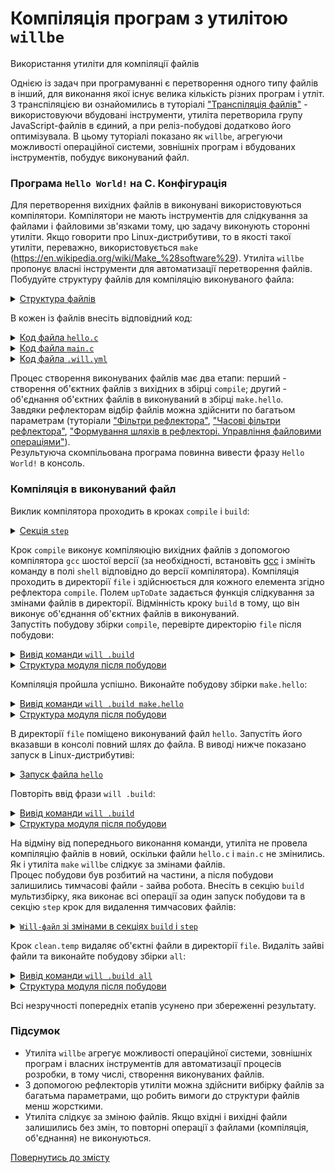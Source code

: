 # Компіляція програм з утилітою `willbe`

Використання утиліти для компіляції файлів

Однією із задач при програмуванні є перетворення одного типу файлів в інший, для виконання якої існує велика кількість різних програм і утліт. З транспіляцією ви ознайомились в туторіалі ["Транспіляція файлів"](TranspileStep.md) - використовуючи вбудовані інструменти, утиліта перетворила групу JavaScript-файлів в єдиний, а при реліз-побудові додатково його оптимізувала. В цьому туторіалі показано як `willbe`, агрегуючи можливості операційної системи, зовнішніх програм і вбудованих інструментів, побудує виконуваний файл.

### Програма `Hello World!` на C. Конфігурація  
Для перетворення вихідних файлів в виконувані використовуються компілятори. Компілятори не мають інструментів для слідкування за файлами і файловими зв'язками тому, цю задачу виконують сторонні утиліти. Якщо говорити про Linux-дистрибутиви, то в якості такої утиліти, переважно, використовується `make` (<https://en.wikipedia.org/wiki/Make_%28software%29>). Утиліта `willbe` пропонує власні інструменти для автоматизації перетворення файлів.  
Побудуйте структуру файлів для компіляцію виконуваного файла:  

<details>
  <summary><u>Структура файлів</u></summary>

```
compileCpp
        ├── file
        │     ├── hello.c
        │     └── main.c
        └── .will.yml

```

</details>

В кожен із файлів внесіть відповідний код:  

<details>
  <summary><u>Код файлa <code>hello.c</code></u></summary>

```c
#include <stdio.h>
void hello()
{
	printf("Hello World!\n");
}

```

</details>
<details>
  <summary><u>Код файлa <code>main.c</code></u></summary>

```c
int main()
{
	hello();
	return 0;
}

```

</details>
<details>
  <summary><u>Код файлa <code>.will.yml</code></u></summary>

```yaml
about :
  name : 'compileCpp'
  description : 'To use willbe as make'
  version : 0.0.1

path :

  in : '.'
  file : 'file'

reflector :
  
  compile :
    filePath :
      '*.c' : 1
      path::file : 1
    src :
      prefixPath : 'file'

  build :
    filePath :
      '*.o' : 1
      '*.c' : 0
      path::file : 1
  
step :

  compile :
    shell : gcc-6 -c {this::src}
    currentPath : path::file
    forEachDst : compile
    upToDate : preserve
  
  build :
    shell : gcc-6 -o hello {this::src}
    currentPath : path::file
    forEachDst : build
    upToDate : preserve    

build :

  compile :
    criterion :
      default : 1
    steps :
      - step::compile

  make.hello :
    steps :
      - step::build

```

</details>

Процес створення виконуваних файлів має два етапи: перший - створення об'єктних файлів з вихідних в збірці `compile`; другий - об'єднання об'єктних файлів в виконуваний в збірці `make.hello`.  
Завдяки рефлекторам відбір файлів можна здійснити по багатьом параметрам (туторіали ["Фільтри рефлектора"](ReflectorFilters.md), ["Часові фільтри рефлектора"](ReflectorTimeFilters.md), ["Формування шляхів в рефлекторі. Управління файловими операціями"](ReflectorFSControl.md)).   
Результуюча скомпільована програма повинна вивести фразу `Hello World!` в консоль. 

### Компіляція в виконуваний файл  
Виклик компілятора проходить в кроках `compile` i `build`:  

<details>
  <summary><u>Секція <code>step</code></u></summary>

```yaml
step :

  compile :
    shell : gcc-6 -c {this::src}
    currentPath : path::file
    forEachDst : compile
    upToDate : preserve
  
  build :
    shell : gcc-6 -o hello {this::src}
    currentPath : path::file
    forEachDst : build
    upToDate : preserve

```

</details>

Крок `compile` виконує компіляюцію вихідних файлів з допомогою компілятора `gcc` шостої версії (за необхідності, встановіть [gcc](http://gcc.gnu.org/) і змініть команду в полі `shell` відповідно до версії компілятора). Компіляція проходить в директорії `file` і здійснюється для кожного елемента згідно рефлектора `compile`. Полем `upToDate` задається функція слідкування за змінами файлів в директорії. Відмінність кроку `build` в тому, що він виконує об'єднання об'єктних файлів в виконуваний.   
Запустіть побудову збірки `compile`, перевірте директорію `file` після побудови:  

<details>
  <summary><u>Вивід команди <code>will .build</code></u></summary>

```
[user@user ~]$ will .build
...
  Building module::compileCpp / build::compile
 > gcc-6 -c /path_to_file/file/hello.c /path_to_file/file/main.c
...
  Built module::compileCpp / build::compile in 0.974s

```

</details>
<details>
  <summary><u>Структура модуля після побудови</u></summary>

```
compileCpp
        ├── file
        │     ├── hello.c
        │     ├── hello.o
        │     ├── main.c
        │     └── main.o        
        └── .will.yml

```

</details>

Компіляція пройшла успішно. Виконайте побудову збірки `make.hello`:  

<details>
  <summary><u>Вивід команди <code>will .build make.hello</code></u></summary>
    
```
[user@user ~]$ will .build make.hello
...
  Building module::compileCpp / build::build.hello
 > gcc-6 -o hello /path_to_file/hello.o /path_to_file/temp/main.o
  Built module::compileCpp / build::make.hello in 0.357s
  
```

</details>
<details>
  <summary><u>Структура модуля після побудови</u></summary>

```
compileCpp
        ├── file
        │     ├── hello
        │     ├── hello.c
        │     ├── hello.o
        │     ├── main.c
        │     └── main.o
        └── .will.yml

```

</details>

В директорії `file` поміщено виконуваний файл `hello`. Запустіть його вказавши в консолі повний шлях до файла. В виводі нижче показано запуск в Linux-дистрибутиві:  

<details>
  <summary><u>Запуск файла <code>hello</code></u></summary>
    
```
[user@user ~]$ /home/user/Documents/test/compileCpp/out/hello 
Hello World!

```

</details>


Повторіть ввід фрази `will .build`:

<details>
  <summary><u>Вивід команди <code>will .build</code></u></summary>
    
```
[user@user ~]$ will .build
...
  Building module::compileCpp / build::compile
  Built module::compileCpp / build::compile in 0.495s
  
```  
</details>
<details>
  <summary><u>Структура модуля після побудови</u></summary>

```
compileCpp
        ├── file
        │     ├── hello
        │     ├── hello.c
        │     ├── hello.o
        │     ├── main.c
        │     └── main.o
        └── .will.yml

```

</details>

На відміну від попереднього виконання команди, утиліта не провела компіляцію файлів в новий, оскільки файли `hello.с` i `main.с` не змінились. Як і утиліта `make` `willbe` слідкує за змінами файлів.  
Процес побудови був розбитий на частини, а після побудови залишились тимчасові файли - зайва робота. Внесіть в секцію `build` мультизбірку, яка виконає всі операції за один запуск побудови та в секцію `step` крок для видалення тимчасових файлів:  

<details>
  <summary><u><code>Will-файл</code> зі змінами в секціях <code>build</code> i <code>step</code></u></summary>

```yaml
about :
  name : 'compileCpp'
  description : 'To use willbe as make'
  version : 0.0.1

path :

  in : '.'
  file : 'file'

reflector :
  
  compile :
    filePath :
      '*.c' : 1
      path::file : 1
    src :
      prefixPath : 'file'

  build :
    filePath :
      '*.o' : 1
      '*.c' : 0
      path::file : 1  

step :

  compile :
    shell : gcc-6 -c {this::src}
    currentPath : path::file
    forEachDst : compile
    upToDate : preserve
  
  build :
    shell : gcc-6 -o hello {this::src}
    currentPath : path::file
    forEachDst : build
    upToDate : preserve
  
  clean.temp :
    inherit: predefined.shell
    shell : rm -Rf *.o
    currentPath : path::file    

build :

  compile :
    criterion :
      default : 1
    steps :
      - step::compile

  make.hello :
    steps :
      - step::build
  
  all :
    steps :
      - build::compile
      - build::make.hello
      - clean.temp

```

</details>

Крок `clean.temp` видаляє об'єктні файли в директорії `file`.
Видаліть зайві файли та виконайте побудову збірки `all`:  

<details>
  <summary><u>Вивід команди <code>will .build all</code></u></summary>
    
```
[user@user ~]$ will .build all
...
  Building module::compileCpp / build::all
 > gcc-6 -c /path_to_file/temp/hello.c /path_to_file/temp/main.c
 ...
 > gcc-6 -o hello /path_to_file/temp/hello.o /path_to_file/temp/main.o
 > rm -Rf *.o
  Built module::compileCpp / build::all in 3.772s

  
```  

</details>
<details>
  <summary><u>Структура модуля після побудови</u></summary>

```
compileCpp
        ├── file
        │     ├── hello
        │     ├── hello.c
        │     └── main.c
        └── .will.yml

```

</details> 

Всі незручності попередніх етапів усунено при збереженні результату.  

### Підсумок
- Утиліта `willbe` агрегує можливості операційної системи, зовнішніх програм і власних інструментів для автоматизації процесів розробки, в тому числі, створення виконуваних файлів.  
- З допомогою рефлекторів утиліти можна здійснити вибірку файлів за багатьма параметрами, що робить вимоги до структури файлів менш жорсткими.
- Утиліта слідкує за зміною файлів. Якщо вхідні і вихідні файли залишились без змін, то повторні операції з файлами (компіляція, об'єднання) не виконуються. 

[Повернутись до змісту](../README.md#tutorials)